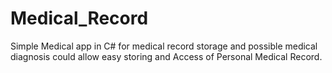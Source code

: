 # Medical_Record
Simple Medical app in C# for medical record storage and possible medical diagnosis could allow easy storing and Access of Personal Medical Record. 
